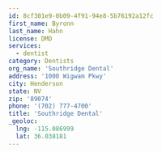 ```yaml
---
id: 8cf301e9-0b09-4f91-94e8-5b76192a12fc
first_name: Byronn
last_name: Hahn
license: DMD
services:
  - dentist
category: Dentists
org_name: 'Southridge Dental'
address: '1000 Wigwam Pkwy'
city: Henderson
state: NV
zip: '89074'
phone: '(702) 777-4700'
title: 'Southridge Dental'
_geoloc:
  lng: -115.086999
  lat: 36.038181
---
```

